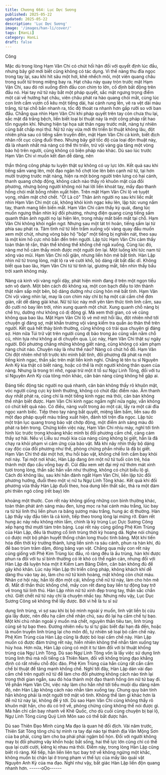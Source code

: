 ```yaml
---
title: Chương 664: Lục Dực Sương
published: 2025-05-22
updated: 2025-05-22
description: 'Lục Dực Sương'
image: '/images/han-li/cover/'
tags: [HanLi]
category: HanLi
draft: false
---
```


Công

Mặc dù trong lòng Hạm Vân Chi có chút hối hận đối với quyết
định lúc đầu, nhưng bây giờ mới biết cũng không có tác dụng.
Vì thế nàng thu đĩa ngọc trong tay lại, sau khi hít sâu một hơi, khẽ
nhếch môi, một viên quang châu trong suốt từ trong miệng bay ra.
Hạt châu này quay tròn trước mặt Hạm Vân Chi, sau đó rơi xuống
đỉnh đầu con chim to lớn, cố định bất động trên đầu nó.
Hai tay nữ tử này bắt một pháp quyết, sắc mặt ngưng trọng điểm
một cái về hướng hạt châu, viên châu phát ra hào quang chói
mắt, cùng lúc con linh cầm vươn cổ kêu một tiếng dài, hai cánh
rung lên, vẽ ra vệt dài màu trắng, từ tại chỗ bắn nhanh ra, tốc độ
thoát ra nhanh hơn gấp rưỡi so với ban đầu.
Chẳng qua nhìn Hạm Vân Chi khi pháp quyết trên tay còn chưa
thu lại, sắc mặt đã trắng bệch, liền biết loại bí thuật này là một
công pháp rất hao tổn nguyên khí.
Nhưng hiện tại họa sát thân ngay trước mắt, nàng tự nhiên cũng
bất chấp mọi thứ.
Nữ tử này vừa mới thi triển bí thuật không lâu, đột nhiên phía sau
có tiếng sấm truyền đến, mặt Hạm Vân Chi cả kinh, biết địch nhân
rốt cục cũng đuổi theo.
Nhưng bây giờ tốc độ của loại độn thuật này, đã là nhanh nhất mà
nàng có thể thi triển, trừ vội vàng gia tăng một vòng bảo hộ trên
người, cũng không có biện pháp nào khác.
Dù sao lúc trước Hạm Vân Chi vì muốn kết đan dễ dàng, nên

thần thông công pháp tu luyện thật sự không có uy lực lớn.
Kết quả sau khi tiếng sấm vang lên, một đạo ngân hồ chợt lóe lên
bên cạnh nữ tử, tại hơn mười trượng trước mặt nàng, hiện ra một
bóng người trên lưng có hai cánh, thanh quang chớp động, không
cách nào thấy rõ khuôn mặt của đối phương, nhưng bóng người
không nói hai lời liền khoát tay, mấy đạo thanh hồng chói mắt
bỗng nhiên xuất hiện.
Trên mặt Hạm Vân Chi lộ vẻ tuyệt vọng, nhắm mặt chờ chết.
"Ồ! Là cô"
Thân ảnh người nọ sau khi liếc mắt nhìn Hạm Vân Chi một cái,
không khỏi kinh ngạc kêu lên, lập tức vung nắm tay, thanh mang
liền biến mất.
Hạm Vân Chi cảm thấy kỳ quái, đang lúc muốn ngưng thần nhìn
kỹ đối phương, nhưng điện quang cùng tiếng sấm quanh thân
ảnh người nọ lại hiện lên, trong nháy mắt biến mất tại chỗ.
Hạm Vân Chi không khỏi ngẩn ngơ.
Nhưng sau một lát trì hoãn, tiếng sấm lại từ phía sau phát ra.
Tâm tình nữ tử liền trầm xuống vội vàng quay đầu muốn xem một
chút, nhưng vòng bảo hộ "bộp" một tiếng bị nghiền nát, theo sau
là một kim hồ cực nhỏ bắn đến trên người.
Lập tức Hạm Vân Chi cảm thấy toàn thân tê rần, thân thể không
thể khống chế ngã xuống. Cùng lúc đó, nàng mơ hồ cảm thấy
mình được một người ôm lại. Một luồng khí tức nam tử xông vào
mũi. Hạm Vân Chi nổi giận, nhưng liền hôn mê bất tỉnh.
Hàn Lập nhìn nữ tử trong lòng, mặt lộ ra vẻ cười khổ, bộ dáng rất
bất đắc dĩ.
Không biết qua bao lâu, Hạm Vân Chi từ từ tỉnh lại, giương mắt,
liền nhìn thấy bầu trời xanh không mây.

Nàng cả kinh vội vàng ngồi dậy, phát hiện mình đang ở trên một
ngọn tiểu sơn vô danh.
Một bên cách đó không xa, một con bạch điểu to lớn thành thật
nằm sấp một bên, bộ dáng dường như cũng hôn mê bất tỉnh.
Hạm Vân Chi vội vàng nhìn lại, may là con chim này chỉ bị hạ một
cái cầm chế đơn giản, rất dễ dàng giải khai.
Nữ tử lúc này mới yên tâm thức tỉnh linh cầm, sau đó cưỡi nó bay
lên trời, nhìn xung quanh một chút.
Xung quanh chỗ nàng bị chế trụ, dường như không có dị động gì.
Mà xem thời gian, có vẻ cũng không qua bao lâu.
Mặt Hạm Vân Chi lộ vẻ mờ mịt hồi lâu, đột nhiên nhớ tới chuyện
gì đáng sợ, mặt khẩn trương vội vàng kiểm tra quần áo thân thể
trên người.
Kết quả hết thảy bình thường, cũng không có trải qua chuyện gì
đáng sợ. Hơn nữa Túi trữ vật trên người cùng dị bảo trong áo
cũng vẫn nằm chỗ cũ, nhìn tựa như không ai di chuyển qua.
Lúc này, Hạm Vân Chi thật sự ngây người.
Đối phương chẳng những không giết nàng, cũng không có xâm
phạm nàng chút nào. Chuyện này là như thế nào?
Nàng có chút hồ đồ.
Hạm Vân Chi đột nhiên nhớ tới trước khi mình bất tỉnh, đối
phương đã phát ra một tiếng kinh ngạc, thần sắc trên mặt liền
kinh nghi.
Chẳng lẽ tên tu sĩ Nguyên Anh Kỳ kia thật có biết nàng, hoặc có
thể là một người không thân quen của nàng. Nhưng là trong trí
nhớ, ngoại trừ một ít tổ sư Ngự Linh Tông, đối với tu sĩ Nguyên
Anh Kỳ của tông môn khác, căn bản nàng cũng không hề gặp ai.

Đáng tiếc động tác người nọ quá nhanh, căn bản không thấy rõ
khuôn mặt, vóc người cũng cực kỳ bình thường, không có chút
đặc điểm nào. Âm thanh duy nhất phát ra, cũng chỉ là một tiếng
kinh ngạc mà thôi, căn bản không thể nhận biết được.
Hạm Vân Chi kinh ngạc ngẫm nghĩ nửa ngày, vẫn không có chút
kết quả nào.
Có điều, nàng vuốt trong áo một cái, lấy ra một cái đĩa ngọc xanh
biếc.
Tiếp theo tay nàng bắt quyết, miệng lẩm bẩm, liền sau đó một đạo
pháp quyết màu trắng xuất hiện, đánh tới trên đĩa ngọc.
Lập tức một trận lục quang trong bảo vật chớp động, một điểm
ánh sáng màu đỏ phát ra bên trong.
Chứng kiến việc này, Hạm Vân Chi nhíu mày, nghĩ tới tình hình
lúc trước trong khoảng khắc mình bị đối phương cấm chế, càng
cảm thấy sợ hãi.
Nếu vị Liễu sư muội kia của nàng cũng không bị giết, hẳn là đã
chạy ra khỏi phạm vi cảm ứng của bảo vật.
Mà khi nãy nhìn thấy bộ dáng cay độc của đối phương như thế,
phòng chừng phần nhiều là đã bị giết.
Hạm Vân Chi thở dài một hơi, thu hồi bảo vật, khống chế linh cầm
bay khỏi nơi này. Tại một nơi khác, Hàn Lập đang ôm một nữ tử
tuổi còn trẻ, hóa thành một đạo cầu vồng bay đi.
Cúi đầu xem xét đại mỹ nữ thơm mát xinh tươi trong lòng, thần
sắc hắn vẫn như thường, không có chút biểu lộ gì.
Cách đó không lâu, sau khi hắn đánh ngất Hạm Vân Chi, liền lập
tức đổi phương hướng, đuổi theo một vị nữ tu Ngự Linh Tông
khác.
Kết quả khi đối phương vừa thấy Hàn Lập đuổi theo, hoa dung
liền thất sắc, thả ra một đám phi thiên ngô công (rết bay) lớn

khoảng một thước.
Con rết này không giống những con bình thường khác, toàn thân
phát ánh sáng màu đen, lưng mọc ra hai cánh màu trắng, lúc bay
ra từ túi linh thú liền phun ra băng sương màu trắng, hung ác dị
thường.
Hàn Lập thấy vậy đầu tiên là cả kinh, tiếp theo trong lòng lại
mừng rỡ.
Đám rết hung ác này nếu không nhìn lầm, chính là kỳ trùng Lục
Dực Sương Công xếp hạng thứ mưới tám trên bảng. Loại rết này
cũng giống Phệ Kim Trùng của Hàn Lập, đều là thượng cổ linh
trùng thời kỳ hoang dã.
Nghe nói chúng có được một bộ phận huyết thống chân long
thuộc tính băng. Một khi tiến hóa đến thời kỳ trưởng thành, lưng
liền sinh ra sáu cánh, phun ra hàn khí, đủ để bao trùm trăm dặm,
đóng băng vạn vật.
Chẳng qua mấy con rết này cũng giống với Phệ Kim Trùng lúc
đầu, rõ ràng đếu là ấu trùng, hàn khí được phun ra đối với tu sĩ
bình thường có lẽ khó có thể ngăn cản, nhưng đối với Hàn Lập đã
luyện hóa một ít Kiềm Lam Băng Diễm, căn bản không đủ để gây
khó khăn.
Lúc này Hàn Lập thi triển công pháp, không khách khí dễ dàng
thu vào tay áo, làm cho nữ tử kinh hoàng, mặt không còn chút
máu.
Nhân cơ hội này, hắn lôi độn một cái, khống chế nữ tử này, làm
cho hôn mê đi.
Mất đi thần thức khống chế, mấy con rết đang bay liền tự động
bay trở về trong túi linh thú.
Hàn Lập nhìn nữ tử xinh đẹp trong tay, thần sắc chần chừ.
Giết chết nữ tử này chỉ là chuyện nhấc tay. Nhưng nếu vậy, Lục
Dục Sương Công sẽ không thể lấy được. Bởi vì hễ là tu sĩ sử

dụng linh trùng, vì sợ sau khi bị bỏ mình ngoài ý muốn, linh vật
liền bị cừu gia lấy được, nên đều hạ cấm chế nhận chủ, sau đó lại
hạ cấm chế tự bạo. Một khi chủ nhân ngoài ý muốn mà chết,
nguyên thần tiêu tan, linh trùng cũng sẽ tự bạo theo.
Đương nhiên nếu tu sĩ tự giác biết đại hạn đã đến, hoặc là muốn
truyền linh trùng lại cho môn đồ, tự nhiên sẽ loại bỏ cấm chế này.
Phệ Kim Trùng của Hàn Lập cũng là được bỏ loại cấm chế này.
Hàn Lập muốn có được đám trứng rết này, hiển nhiên không thể
nhẫn tâm xuống tay hủy hoa.
Hơn nữa, Hàn Lập cũng có một ít tư tâm đối với bí thuật khống
trùng của Ngự Linh Tông.
Dù sao Ngự Linh Tông vốn là lấy việc sử dụng linh trùng linh thú
mà nổi tiếng cả Thiên Nam, đối với khống trùng đạo khẳng định
có rất nhiều chỗ độc đáo.
Phệ Kim Trùng của hắn cũng rất cần cấm chế bí thuật để tăng
mạnh khống chế.
Nghĩ tới đây, Hàn Lập dán vài đạo cấm chế trên người nữ tử để
làm cho đối phương không cách nào tỉnh lại trong thời gian ngắn,
sau đó hóa thành một đạo thanh hồng ôm nữ tử bay đi.
Về phần Hạm Vân Chi, việc này làm cho hắn nhớ tới tiểu muội dịu
dàng năm đó, nên Hàn Lập không cách nào nhẫn tâm xuống tay.
Chung quy bản tính hắn không phải là một người trở mặt vô tình.
Không thể làm gì khác hơn là để nữ tử này lại, không để ý tới.
Dù sao Hạm Vân Chi cũng không thấy rõ khuôn mặt hắn, cho dù
có trở về, phỏng chừng cũng không thể nói được gì.
Mà hắn chỉ cần bay nhanh về Khê Quốc, cho dù cuối cùng
chuyện bị bại lộ, Ngự Linh Tông cùng Quỷ Linh Môn sao có thể
bắt được hắn.

Dù sao Thiên Đạo Minh cùng Ma đạo là quan hệ đối địch. Vài
năm trước, Thiên Sát Tông tông chủ tự mình ra tay đại náo tại
thánh địa Vân Mộng Sơn của ba phái, cũng làm cho ba phái phải
ngậm bồ hòn.
Đối với người không may bị đối phương vây khốn hoặc bắt sống,
hai thế lực lớn cũng chỉ có thể qua lại cười cười, kiêng kị nhau mà
thôi.
Điểm này, trong lòng Hàn Lập cũng biết rõ ràng.
Kế tiếp, hắn liền liên tục bay trở về không ngừng một khắc, không
muốn bị chặn lại ở trong phạm vi thế lực của mấy lão quái vật
Nguyên Anh Kỳ của ma đạo.
Nghĩ như vậy, bất giác Hàn Lập liền độn quang nhanh hơn.
------oOo------
